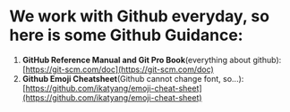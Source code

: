 # We work with Github everyday, so here is some Github Guidance:
1. **GitHub Reference Manual and Git Pro Book**(everything about github): [https://git-scm.com/doc](https://git-scm.com/doc)
2. **Github Emoji Cheatsheet**(Github cannot change font, so...):[https://github.com/ikatyang/emoji-cheat-sheet](https://github.com/ikatyang/emoji-cheat-sheet)
